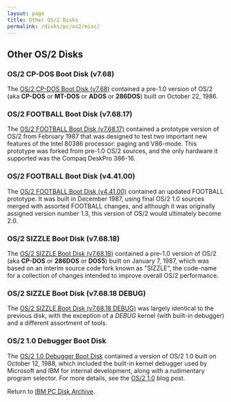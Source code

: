 ```yaml
---
layout: page
title: Other OS/2 Disks
permalink: /disks/pc/os2/misc/
---
```


Other OS/2 Disks
---

### OS/2 CP-DOS Boot Disk (v7.68)

The [OS/2 CP-DOS Boot Disk (v7.68)](/disks/pc/os2/misc/cpdos/86295/) contained a pre-1.0 version of OS/2
(aka **CP-DOS** or **MT-DOS** or **ADOS** or **286DOS**) built on October 22, 1986.

### OS/2 FOOTBALL Boot Disk (v7.68.17)

The [OS/2 FOOTBALL Boot Disk (v7.68.17)](/disks/pc/os2/misc/football/87058/) contained a prototype version of OS/2
from February 1987 that was designed to test two important new features of the Intel 80386 processor: paging and V86-mode.
This prototype was forked from pre-1.0 OS/2 sources, and the only hardware it supported was the Compaq DeskPro 386-16.

### OS/2 FOOTBALL Boot Disk (v4.41.00)

The [OS/2 FOOTBALL Boot Disk (v4.41.00)](/disks/pc/os2/misc/football/87357/) contained an updated FOOTBALL prototype.
It was built in December 1987, using final OS/2 1.0 sources merged with assorted FOOTBALL changes, and although 
it was originally assigned version number 1.3, this version of OS/2 would ultimately become 2.0.

### OS/2 SIZZLE Boot Disk (v7.68.18)

The [OS/2 SIZZLE Boot Disk (v7.68.18)](/disks/pc/os2/misc/cpdos/87007/) contained a pre-1.0 version of OS/2
(aka **CP-DOS** or **286DOS** or **DOS5**) built on January 7, 1987, which was based on an interim source code fork
known as "SIZZLE", the code-name for a collection of changes intended to improve overall OS/2 performance.

### OS/2 SIZZLE Boot Disk (v7.68.18 DEBUG)

The [OS/2 SIZZLE Boot Disk (v7.68.18 DEBUG)](/disks/pc/os2/misc/cpdos/87007/debug/) was largely identical to the
previous disk, with the exception of a *DEBUG* kernel (with built-in debugger) and a different assortment of tools. 

### OS/2 1.0 Debugger Boot Disk

The [OS/2 1.0 Debugger Boot Disk](/disks/pc/os2/misc/1.0/88286/) contained a version of OS/2 1.0 built on
October 12, 1988, which included the built-in kernel debugger used by Microsoft and IBM for internal development,
along with a rudimentary program selector.  For more details, see the [OS/2 1.0](/blog/2014/12/04/) blog post.

Return to [IBM PC Disk Archive](/disks/pc/#other-os2-disks).
